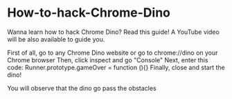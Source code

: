 # How-to-hack-Chrome-Dino
Wanna learn how to hack Chrome Dino? Read this guide! A YouTube video will be also available to guide you.

First of all, go to any Chrome Dino website or go to chrome://dino on your Chrome browser
Then, click inspect and go "Console"
Next, enter this code: Runner.prototype.gameOver = function (){} 
Finally, close and start the dino! 

You will observe that the dino go pass the obstacles
